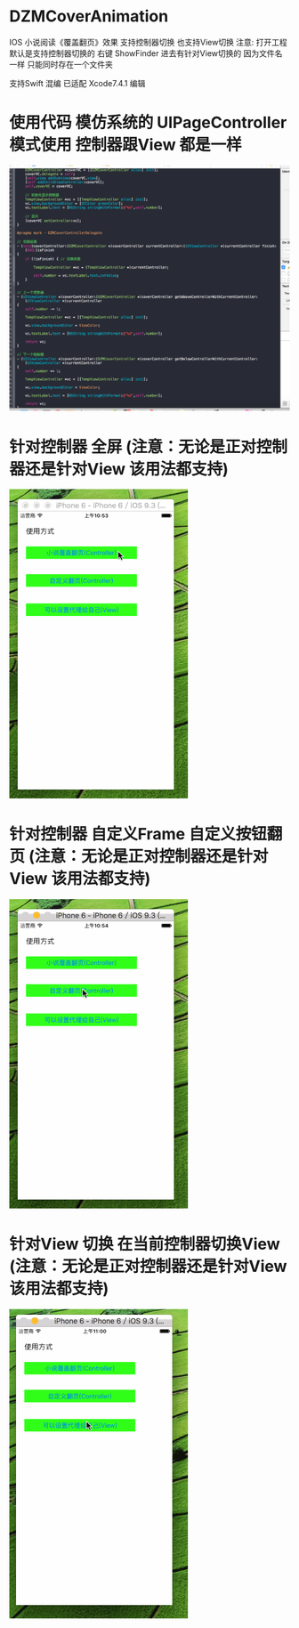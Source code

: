 # DZMCoverAnimation
IOS 小说阅读《覆盖翻页》效果 支持控制器切换 也支持View切换  注意: 打开工程默认是支持控制器切换的 右键 ShowFinder 进去有针对View切换的 因为文件名一样 只能同时存在一个文件夹

支持Swift 混编 已适配  Xcode7.4.1 编辑


# 使用代码 模仿系统的 UIPageController 模式使用 控制器跟View 都是一样
![CarouselView in action](icon0.png)

# 针对控制器 全屏 (注意：无论是正对控制器还是针对View 该用法都支持)
![CarouselView in action](icon1.gif)

# 针对控制器 自定义Frame 自定义按钮翻页 (注意：无论是正对控制器还是针对View 该用法都支持)
![CarouselView in action](icon2.gif)

# 针对View 切换 在当前控制器切换View (注意：无论是正对控制器还是针对View 该用法都支持)
![CarouselView in action](icon3.gif)